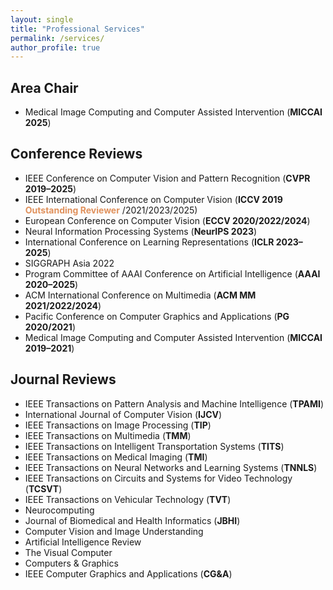 ```yaml
---
layout: single
title: "Professional Services"
permalink: /services/
author_profile: true
---
```


## Area Chair

- Medical Image Computing and Computer Assisted Intervention (**MICCAI 2025**)        

## Conference Reviews

- IEEE Conference on Computer Vision and Pattern Recognition (**CVPR 2019–2025**)     
- IEEE International Conference on Computer Vision (**ICCV 2019** <span style="color:#e0915c;"><b>Outstanding Reviewer</b></span> /2021/2023/2025)          
- European Conference on Computer Vision (**ECCV 2020/2022/2024**)        
- Neural Information Processing Systems (**NeurIPS 2023**)       
- International Conference on Learning Representations (**ICLR 2023–2025**)        
- SIGGRAPH Asia 2022       
- Program Committee of AAAI Conference on Artificial Intelligence (**AAAI 2020–2025**)         
- ACM International Conference on Multimedia (**ACM MM 2021/2022/2024**)        
- Pacific Conference on Computer Graphics and Applications (**PG 2020/2021**)       
- Medical Image Computing and Computer Assisted Intervention (**MICCAI 2019–2021**)       

## Journal Reviews

- IEEE Transactions on Pattern Analysis and Machine Intelligence (**TPAMI**)     
- International Journal of Computer Vision (**IJCV**)     
- IEEE Transactions on Image Processing (**TIP**)         
- IEEE Transactions on Multimedia (**TMM**)      
- IEEE Transactions on Intelligent Transportation Systems (**TITS**)       
- IEEE Transactions on Medical Imaging (**TMI**)     
- IEEE Transactions on Neural Networks and Learning Systems (**TNNLS**)      
- IEEE Transactions on Circuits and Systems for Video Technology (**TCSVT**)      
- IEEE Transactions on Vehicular Technology (**TVT**)    
- Neurocomputing   
- Journal of Biomedical and Health Informatics (**JBHI**)   
- Computer Vision and Image Understanding     
- Artificial Intelligence Review     
- The Visual Computer     
- Computers & Graphics      
- IEEE Computer Graphics and Applications (**CG&A**)        


